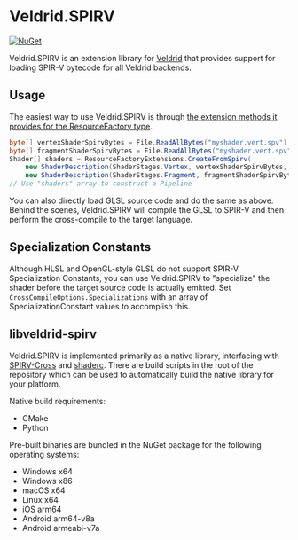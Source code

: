 # Veldrid.SPIRV

[![NuGet](https://img.shields.io/nuget/v/Veldrid.SPIRV.svg)](https://www.nuget.org/packages/Veldrid.SPIRV)

Veldrid.SPIRV is an extension library for [Veldrid](https://github.com/mellinoe/veldrid) that provides support for loading SPIR-V bytecode for all Veldrid backends.

## Usage

The easiest way to use Veldrid.SPIRV is through [the extension methods it provides for the ResourceFactory type](https://github.com/mellinoe/veldrid-spirv/blob/master/src/Veldrid.SPIRV/ResourceFactoryExtensions.cs).

```C#
byte[] vertexShaderSpirvBytes = File.ReadAllBytes("myshader.vert.spv");
byte[] fragmentShaderSpirvBytes = File.ReadAllBytes("myshader.vert.spv");
Shader[] shaders = ResourceFactoryExtensions.CreateFromSpirv(
    new ShaderDescription(ShaderStages.Vertex, vertexShaderSpirvBytes, "main"),
    new ShaderDescription(ShaderStages.Fragment, fragmentShaderSpirvBytes, "main"));
// Use "shaders" array to construct a Pipeline
```

You can also directly load GLSL source code and do the same as above. Behind the scenes, Veldrid.SPIRV will compile the GLSL to SPIR-V and then perform the cross-compile to the target language.

## Specialization Constants

Although HLSL and OpenGL-style GLSL do not support SPIR-V Specialization Constants, you can use Veldrid.SPIRV to "specialize" the shader before the target source code is actually emitted. Set `CrossCompileOptions.Specializations` with an array of SpecializationConstant values to accomplish this.

## libveldrid-spirv

Veldrid.SPIRV is implemented primarily as a native library, interfacing with [SPIRV-Cross](https://github.com/KhronosGroup/SPIRV-Cross) and [shaderc](https://github.com/google/shaderc). There are build scripts in the root of the repository which can be used to automatically build the native library for your platform.

Native build requirements:

* CMake
* Python

Pre-built binaries are bundled in the NuGet package for the following operating systems:

* Windows x64
* Windows x86
* macOS x64
* Linux x64
* iOS arm64
* Android arm64-v8a
* Android armeabi-v7a
